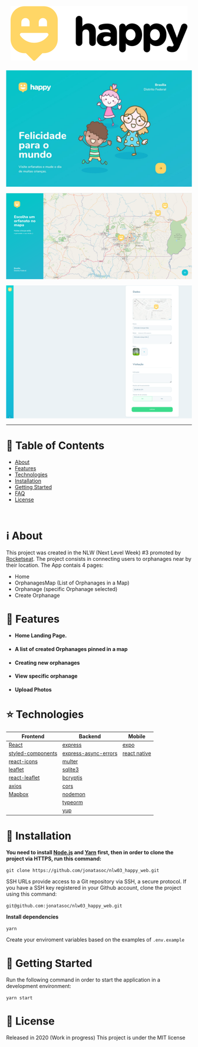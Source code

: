 <h1 align="center">
    <img alt="Happy" title="Happy" src="docs/logo.svg" />
</h1>

<p align="center">
   <img src="docs/happy.jpeg" width="auto"/>
</p>

<p align="center">
   <img src="docs/OrphanagesView.png" width="auto"/>
</p>

<p align="center">
   <img src="docs/Screenshot-Create.png" width="auto"/>
</p>

---

# :pushpin: Table of Contents

- [About](#information_source-about)
- [Features](#rocket-features)
- [Technologies](#star-technologies)
- [Installation](#construction_worker-installation)
- [Getting Started](#runner-getting-started)
- [FAQ](#postbox-faq)
- [License](#closed_book-license)

<br />

# :information_source: About

This project was created in the NLW (Next Level Week) #3 promoted by [Rocketseat](https://rocketseat.com.br/).
The project consists in connecting users to orphanages near by their location.
The App contais 4 pages:

- Home
- OrphanagesMap (List of Orphanages in a Map)
- Orphanage (specific Orphanage selected)
- Create Orphanage

# :rocket: Features

- #### Home Landing Page.
- #### A list of created Orphanages pinned in a map
- #### Creating new orphanages
- #### View specific orphanage
- #### Upload Photos

# :star: Technologies

| Frontend                                                  | Backend                                                                    | Mobile                                   |
| --------------------------------------------------------- | -------------------------------------------------------------------------- | ---------------------------------------- |
| [React](https://reactjs.org/)                             | [express](https://expressjs.com/pt-br/)                                    | [expo](https://expo.io/)                 |
| [styled-components](https://styled-components.com/)       | [express-async-errors](https://www.npmjs.com/package/express-async-errors) | [react native](https://reactnative.dev/) |
| [react-icons](https://react-icons.github.io/react-icons/) | [multer](https://www.npmjs.com/package/multer)                             |                                          |
| [leaflet](https://leafletjs.com/)                         | [sqlite3](https://www.sqlite.org/index.html)                               |                                          |
| [react-leaflet](https://react-leaflet.js.org/)            | [bcryptjs](https://www.npmjs.com/package/bcryptjs)                         |                                          |
| [axios](https://github.com/axios/axios)                   | [cors](https://www.npmjs.com/package/co)                                   |                                          |
| [Mapbox](https://mapbox.com)                              | [nodemon](https://nodemon.io/)                                             |
|                                                           | [typeorm](https://typeorm.io/#/)                                           |
|                                                           | [yup](https://github.com/jquense/yup)                                      |

# :construction_worker: Installation

**You need to install [Node.js](https://nodejs.org/en/download/) and [Yarn](https://yarnpkg.com/) first, then in order to clone the project via HTTPS, run this command:**

`git clone https://github.com/jonatasoc/nlw03_happy_web.git`

SSH URLs provide access to a Git repository via SSH, a secure protocol. If you have a SSH key registered in your Github account, clone the project using this command:

`git@github.com:jonatasoc/nlw03_happy_web.git`

**Install dependencies**

`yarn`

Create your enviroment variables based on the examples of `.env.example`

# :runner: Getting Started

Run the following command in order to start the application in a development environment:

`yarn start`

# :closed_book: License

Released in 2020 (Work in progress)
This project is under the MIT license
